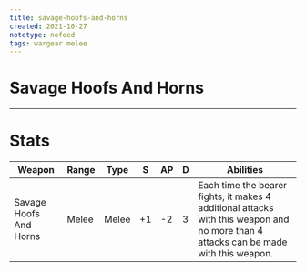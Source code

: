 ```yaml
---
title: savage-hoofs-and-horns
created: 2021-10-27
notetype: nofeed
tags: wargear melee
---
```


# Savage Hoofs And Horns

---

# Stats

| Weapon                 | Range | Type  | S   | AP  | D   | Abilities                                                                                                                            |
| ---------------------- | ----- | ----- | --- | --- | --- | ------------------------------------------------------------------------------------------------------------------------------------ |
| Savage Hoofs And Horns | Melee | Melee | +1  | -2  | 3   | Each time the bearer fights, it makes 4 additional attacks with this weapon and no more than 4 attacks can be made with this weapon. | 